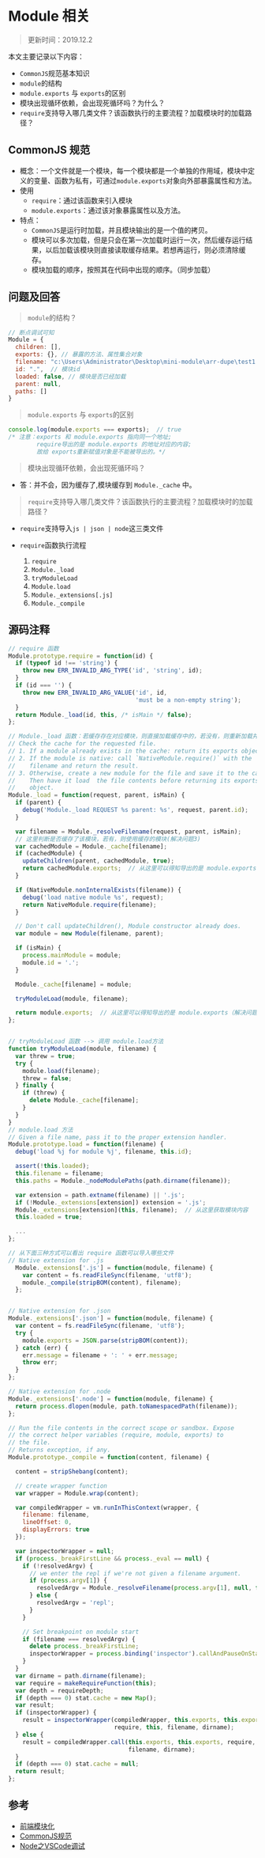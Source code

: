 # Module 相关
> 更新时间：2019.12.2

本文主要记录以下内容：
* `CommonJS`规范基本知识
* `module`的结构
* `module.exports` 与 `exports`的区别
* 模块出现循环依赖，会出现死循环吗？为什么？
* `require`支持导入哪几类文件？该函数执行的主要流程？加载模块时的加载路径？

## CommonJS 规范
* 概念：一个文件就是一个模块，每一个模块都是一个单独的作用域，模块中定义的变量、函数为私有，可通过`module.exports`对象向外部暴露属性和方法。
* 使用
  * `require`：通过该函数来引入模块
  * `module.exports`：通过该对象暴露属性以及方法。
* 特点：
  * `CommonJS`是运行时加载，并且模块输出的是一个值的拷贝。
  * 模块可以多次加载，但是只会在第一次加载时运行一次，然后缓存运行结果，以后加载该模块则直接读取缓存结果。若想再运行，则必须清除缓存。
  * 模块加载的顺序，按照其在代码中出现的顺序。（同步加载）

## 问题及回答
> `module`的结构？  

```js
// 断点调试可知
Module = {
  children: [],
  exports: {}, // 暴露的方法、属性集合对象
  filename: "c:\Users\Administrator\Desktop\mini-module\arr-dupe\test1.js",  // 文件路径
  id: ".",  // 模块id
  loaded: false, // 模块是否已经加载
  parent: null, 
  paths: []
}
```

> `module.exports` 与 `exports`的区别

```js
console.log(module.exports === exports);  // true
/* 注意：exports 和 module.exports 指向同一个地址;
        require导出的是 module.exports 的地址对应的内容;
        故给 exports重新赋值对象是不能被导出的。*/
```

> 模块出现循环依赖，会出现死循环吗？     

*  答：并不会，因为缓存了,模块缓存到 `Module._cache` 中。

> `require`支持导入哪几类文件？该函数执行的主要流程？加载模块时的加载路径？

* `require`支持导入`js | json | node`这三类文件

* `require`函数执行流程
  1. `require`
  2. `Module._load`
  3. `tryModuleLoad`
  4. `Module.load`
  5. `Module._extensions[.js]`
  6. `Module._compile`

## 源码注释
```js
// require 函数
Module.prototype.require = function(id) {
  if (typeof id !== 'string') {
    throw new ERR_INVALID_ARG_TYPE('id', 'string', id);
  }
  if (id === '') {
    throw new ERR_INVALID_ARG_VALUE('id', id,
                                    'must be a non-empty string');
  }
  return Module._load(id, this, /* isMain */ false);
};

// Module._load 函数：若缓存存在对应模块，则直接加载缓存中的，若没有，则重新加载并载入缓存
// Check the cache for the requested file.
// 1. If a module already exists in the cache: return its exports object.
// 2. If the module is native: call `NativeModule.require()` with the
//    filename and return the result.
// 3. Otherwise, create a new module for the file and save it to the cache.
//    Then have it load  the file contents before returning its exports
//    object.
Module._load = function(request, parent, isMain) {
  if (parent) {
    debug('Module._load REQUEST %s parent: %s', request, parent.id);
  }

  var filename = Module._resolveFilename(request, parent, isMain);
  // 这里判断是否缓存了该模块，若有，则使用缓存的模块(解决问题3)
  var cachedModule = Module._cache[filename];
  if (cachedModule) {
    updateChildren(parent, cachedModule, true);
    return cachedModule.exports;  // 从这里可以得知导出的是 module.exports（解决问题2）
  }

  if (NativeModule.nonInternalExists(filename)) {
    debug('load native module %s', request);
    return NativeModule.require(filename);
  }

  // Don't call updateChildren(), Module constructor already does.
  var module = new Module(filename, parent);

  if (isMain) {
    process.mainModule = module;
    module.id = '.';
  }

  Module._cache[filename] = module;

  tryModuleLoad(module, filename);

  return module.exports;  // 从这里可以得知导出的是 module.exports（解决问题2）
};


// tryModuleLoad 函数 --> 调用 module.load方法
function tryModuleLoad(module, filename) {
  var threw = true;
  try {
    module.load(filename);
    threw = false;
  } finally {
    if (threw) {
      delete Module._cache[filename];
    }
  }
}
// module.load 方法
// Given a file name, pass it to the proper extension handler.
Module.prototype.load = function(filename) {
  debug('load %j for module %j', filename, this.id);

  assert(!this.loaded);
  this.filename = filename;
  this.paths = Module._nodeModulePaths(path.dirname(filename));

  var extension = path.extname(filename) || '.js';
  if (!Module._extensions[extension]) extension = '.js';
  Module._extensions[extension](this, filename);  // 从这里获取模块内容
  this.loaded = true;

  ...
};

// 从下面三种方式可以看出 require 函数可以导入哪些文件
// Native extension for .js
  Module._extensions['.js'] = function(module, filename) {
    var content = fs.readFileSync(filename, 'utf8');
    module._compile(stripBOM(content), filename);
  };


// Native extension for .json
Module._extensions['.json'] = function(module, filename) {
  var content = fs.readFileSync(filename, 'utf8');
  try {
    module.exports = JSON.parse(stripBOM(content));
  } catch (err) {
    err.message = filename + ': ' + err.message;
    throw err;
  }
};

// Native extension for .node
Module._extensions['.node'] = function(module, filename) {
  return process.dlopen(module, path.toNamespacedPath(filename));
};

// Run the file contents in the correct scope or sandbox. Expose
// the correct helper variables (require, module, exports) to
// the file.
// Returns exception, if any.
Module.prototype._compile = function(content, filename) {

  content = stripShebang(content);

  // create wrapper function
  var wrapper = Module.wrap(content);

  var compiledWrapper = vm.runInThisContext(wrapper, {
    filename: filename,
    lineOffset: 0,
    displayErrors: true
  });

  var inspectorWrapper = null;
  if (process._breakFirstLine && process._eval == null) {
    if (!resolvedArgv) {
      // we enter the repl if we're not given a filename argument.
      if (process.argv[1]) {
        resolvedArgv = Module._resolveFilename(process.argv[1], null, false);
      } else {
        resolvedArgv = 'repl';
      }
    }

    // Set breakpoint on module start
    if (filename === resolvedArgv) {
      delete process._breakFirstLine;
      inspectorWrapper = process.binding('inspector').callAndPauseOnStart;
    }
  }
  var dirname = path.dirname(filename);
  var require = makeRequireFunction(this);
  var depth = requireDepth;
  if (depth === 0) stat.cache = new Map();
  var result;
  if (inspectorWrapper) {
    result = inspectorWrapper(compiledWrapper, this.exports, this.exports,
                              require, this, filename, dirname);
  } else {
    result = compiledWrapper.call(this.exports, this.exports, require, this,
                                  filename, dirname);
  }
  if (depth === 0) stat.cache = null;
  return result;
};
```
## 参考
* [前端模块化](https://juejin.im/post/5aaa37c8f265da23945f365c)
* [CommonJS规范](https://juejin.im/entry/56cebad0c4c971c376dfd0fc)
* [Node之VSCode调试](https://www.bookstack.cn/read/node-in-debugging/4.3VisualStudioCode.md)